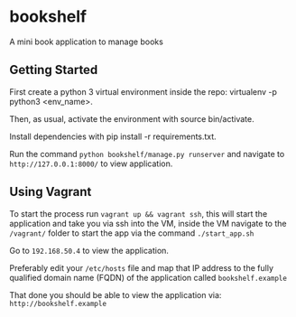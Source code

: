 # bookshelf
A mini book application to manage books

## Getting Started

First create a python 3 virtual environment inside the repo: virtualenv -p python3 <env_name>.

Then, as usual, activate the environment with source bin/activate.

Install dependencies with pip install -r requirements.txt.

Run the command `python bookshelf/manage.py runserver` and navigate to `http://127.0.0.1:8000/` to view application.


## Using Vagrant
To start the process run `vagrant up && vagrant ssh`, this will start the application and take you via ssh into the VM, inside the VM navigate to the `/vagrant/` folder to start the app via the command `./start_app.sh`

Go to `192.168.50.4` to view the application.

Preferably edit your `/etc/hosts` file and map that IP address to the fully qualified domain name (FQDN) of the application called `bookshelf.example`

That done you should be able to view the application via: `http://bookshelf.example`
